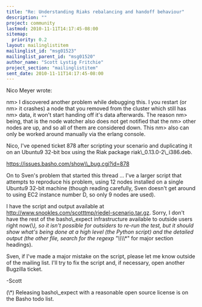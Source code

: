 ```yaml
---
title: "Re: Understanding Riaks rebalancing and handoff behaviour"
description: ""
project: community
lastmod: 2010-11-11T14:17:45-08:00
sitemap:
  priority: 0.2
layout: mailinglistitem
mailinglist_id: "msg01523"
mailinglist_parent_id: "msg01520"
author_name: "Scott Lystig Fritchie"
project_section: "mailinglistitem"
sent_date: 2010-11-11T14:17:45-08:00
---
```



Nico Meyer  wrote:

nm&gt; I discovered another problem while debugging this. I you restart (or
nm&gt; it crashes) a node that you removed from the cluster which still has
nm&gt; data, it won't start handing off it's data afterwards. The reason
nm&gt; being, that is the node watcher also does not get notified that the
nm&gt; other nodes are up, and so all of them are considered down. This
nm&gt; also can only be worked around manually via the erlang console.

Nico, I've opened ticket 878 after scripting your scenario and
duplicating it on an Ubuntu9 32-bit box using the Riak package
riak\\_0.13.0-2\\_i386.deb.

 https://issues.basho.com/show\\_bug.cgi?id=878

On to Sven's problem that started this thread ... I've a larger script
that attempts to reproduce his problem, using 12 nodes installed on a
single Ubuntu9 32-bit machine (though reading carefully, Sven doesn't
get around to using EC2 instance number D, so only 9 nodes are used).

I have the script and output available at
http://www.snookles.com/scotttmp/riedel-scenario.tar.gz. Sorry, I don't
have the rest of the basho\\_expect infrastructure available to outside
users right now(\\*), so it isn't possible for outsiders to re-run the
test, but it should show what's being done at a high level (the Python
script) and the detailed output (the other file, search for the regexp
"\\\\*\\\\*" for major section headings).

Sven, if I've made a major mistake on the script, please let me know
outside of the mailing list. I'll try to fix the script and, if
necessary, open another Bugzilla ticket.

-Scott

(\\*) Releasing basho\\_expect with a reasonable open source license is on
the Basho todo list.

